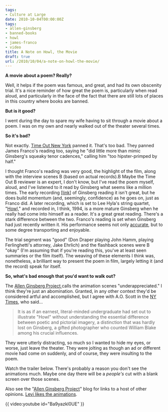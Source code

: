 ```yaml
---
tags:
- Culture at Large
date: 2010-10-04T00:00:00Z
tags:
- allen-ginsberg
- banned-books
- howl
- james-franco
- video
title: A Note on Howl, the Movie 
draft: true
url: /2010/10/04/a-note-on-howl-the-movie/
---
```


**A movie about a poem? Really?**

Well, it helps if the poem was famous, and great, and had its own obscenity trial. It's a nice reminder of how great the poem is, particularly when read aloud, and particularly in the face of the fact that there are still lots of places in this country where books are banned.

**But is it good?**

I went during the day to spare my wife having to sit through a movie about a poem. I was on my own and nearly walked out of the theater several times.

**So it's bad?**

Not exactly. [Time Out New York](http://newyork.timeout.com/articles/film/89268/howl-film-review) panned it. That's too bad. They panned James Franco's reading too, saying he "did little more than mimic Ginsberg's squeaky tenor cadences," calling him "too hipster-primped by half."

I thought Franco's reading was very good, the highlight of the film, along with the interview scenes B (based on actual records).B Maybe the Time Out B reviewer is an expert, I don't know, but I've read the poem myself, aloud, and I've listened to it read by Ginsberg what seems like a million times. The early recording [<a href="http://media.sas.upenn.edu/pennsound/authors/Ginsberg/SFSU-1956/Ginsberg-Allen_04_Howl_SFSU_10-25-56.mp3">link</a>] of Ginsberg reading it isn't great, but he does build momentum (and, seemingly, confidence) as he goes on, just as Franco did. A later recording, which is set to Lee Hyla's string quartet, "<a href="http://www.amazon.com/exec/obidos/tg/detail/-/B000005J3N/qid=1077325102/sr=1-13/ref=sr_1_13/102-6487001-3036120?v=glance&amp;s=classical">Howl,</a>" and recorded in, I think, 1994, is a more mature Ginsberg when he really had come into himself as a reader. It's a great great reading. There's a stark difference between the two. Franco's reading is set when Ginsberg had just recently written it. His performance seems not only <a href="http://latimesblogs.latimes.com/jacketcopy/2010/09/james-franco-howl-aurally.html">accurate</a>, but to some degree transporting and enjoyable.

The trial segment was "good" (Don Draper playing John Hamm, playing Ferlinghetti's attorney, Jake Ehrlich) and the flashback scenes were B "okay" (I'm assuming that if you're reading this, you've at least seen summaries or the film itself). The weaving of these elements I think was, nonetheless, a brilliant way to present the poem in film, largely letting it (and the record) speak for itself.

<strong>So, what's bad enough that you'd want to walk out?</strong>

The <a href="http://ginsbergblog.blogspot.com/">Allen Ginsberg Project </a>calls the animation scenes "underappreciated." I think they're just an abomination. Granted, in any other context they'd be considered artful and accomplished, but I agree with A.O. Scott in the <a href="http://movies.nytimes.com/2010/09/24/movies/24howl.html?pagewanted=all">NY Times</a>, who said...

> It is as if an earnest, literal-minded undergraduate had set out to illustrate "Howl" without understanding the essential difference between poetic and pictorial imagery, a distinction that was hardly lost on Ginsberg, a gifted photographer who counted William Blake among his crucial influences.

They were utterly distracting, so much so I wanted to hide my eyes, or worse, just leave the theater. They were jolting as though an ad or different movie had come on suddenly, and of course, they were insulting to the poem.

Watch the trailer below. There's probably a reason you don't see the animations much. Maybe one day there will be a <em>people's</em> cut with a blank screen over those scenes.

Also see the "<a href="http://ginsbergblog.blogspot.com/">Allen Ginsberg Project</a>" blog for links to a host of other opinions. <a href="http://www.litkicks.com/HowlTheMovie">Levi likes the animations</a>.


{{ video:youtube id="Ba9yazkl0UE" }}
